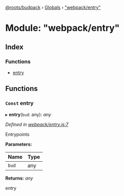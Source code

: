 [@roots/budpack](../README.md) › [Globals](../globals.md) › ["webpack/entry"](_webpack_entry_.md)

# Module: "webpack/entry"

## Index

### Functions

* [entry](_webpack_entry_.md#const-entry)

## Functions

### `Const` entry

▸ **entry**(`bud`: any): *any*

*Defined in [webpack/entry.js:7](https://github.com/roots/bud-support/blob/5f43850/src/budpack/builder/webpack/entry.js#L7)*

Entrypoints

**Parameters:**

Name | Type |
------ | ------ |
`bud` | any |

**Returns:** *any*

entry
